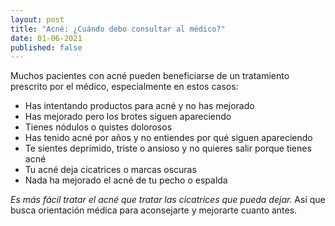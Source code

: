 ```yaml
---
layout: post
title: "Acné: ¿Cuándo debo consultar al médico?"
date: 01-06-2021
published: false
---
```

Muchos pacientes con acné pueden beneficiarse de un tratamiento prescrito por el médico, especialmente en estos casos:

* Has intentando productos para acné y no has mejorado
* Has mejorado pero los brotes siguen apareciendo
* Tienes nódulos o quistes dolorosos
* Has tenido acné por años y no entiendes por qué siguen apareciendo
* Te sientes deprimido, triste o ansioso y no quieres salir porque tienes acné
* Tu acné deja cicatrices o marcas oscuras
* Nada ha mejorado el acné de tu pecho o espalda

_Es más fácil tratar el acné que tratar las cicatrices que pueda dejar._ Así que busca orientación médica para aconsejarte y mejorarte cuanto antes.